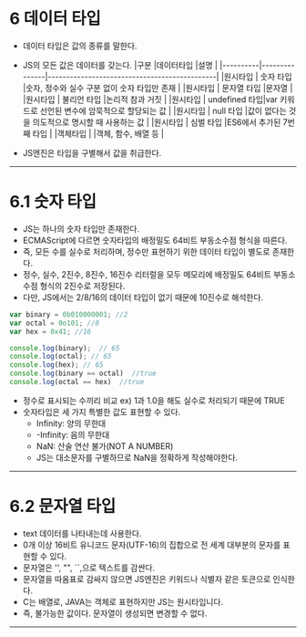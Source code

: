 # 6 데이터 타입
- 데이터 타입은 값의 종류를 말한다.
- JS의 모든 값은 데이터를 갖는다.
|구분       |데이터타입      |설명                                          |
|----------|---------------|----------------------------------------------|
|원시타입   | 숫자 타입      |숫자, 정수와 실수 구분 없이 숫자 타입만 존재     |
|원시타입   | 문자열 타입    |문자열                                        |
|원시타입   | 불리언 타입    |논리적 참과 거짓                               |
|원시타입   | undefined 타입|var 키워드로 선언된 변수에 암묵적으로 할당되는 값 |
|원시타입   | null  타입    |값이 없다는 것을 의도적으로 명시할 때 사용하는 값 |
|원시타입   | 심벌 타입     |ES6에서 추가된 7번째 타입                       |
|객체타입   |              |객체, 함수, 배열 등                             |

- JS엔진은 타입을 구별해서 값을 취급한다.

---

# 6.1 숫자 타입
- JS는 하나의 숫자 타입만 존재한다.
- ECMAScript에 다르면 숫자타입의 배정밀도 64비트 부동소수점 형식을 따른다. 
- 즉, 모든 수를 실수로 처리하며, 정수만 표현하기 위한 데이터 타입이 별도로 존재한다.
- 정수, 실수, 2진수, 8진수, 16진수 리터럴을 모두 메모리에 배정밀도 64비트 부동소수점 형식의 2진수로 저장된다. 
- 다만, JS에서는 2/8/16의 데이터 타입이 없기 때문에 10진수로 해석한다.

```js
var binary = 0b010000001; //2
var octal = 0o101; //8
var hex = 0x41; //16

console.log(binary);  // 65
console.log(octal); // 65
console.log(hex); // 65
console.log(binary == octal)  //true
console.log(octal == hex)  //true
```
- 정수로 표시되는 수끼리 비교 ex) 1과 1.0을 해도 실수로 처리되기 때문에 TRUE
- 숫자타입은 세 가지 특별한 값도 표현할 수 있다.
  - Infinity: 양의 무한대
  - -Infinity: 음의 무한대
  - NaN: 산술 연산 불가(NOT A NUMBER) 
  - JS는 대소문자를 구별하므로 NaN을 정확하게 작성해야한다.

---

# 6.2 문자열 타입
- text 데이터를 나타내는데 사용한다.
- 0개 이상 16비트 유니코드 문자(UTF-16)의 집합으로 전 세계 대부분의 문자를 표현할 수 있다.
- 문자열은 '', "", ``,으로 텍스트를 감싼다.
- 문자열을 따옴표로 감싸지 않으면 JS엔진은 키워드나 식별자 같은 토큰으로 인식한다.
- C는 배열로, JAVA는 객체로 표현하지만 JS는 원시타입니다.
- 즉, 불가능한 값이다. 문자열이 생성되면 변경할 수 없다.

---
